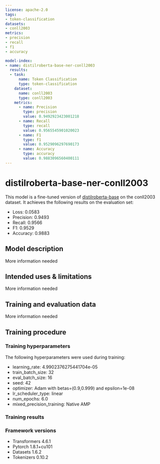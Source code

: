 ```yaml
---
license: apache-2.0
tags:
- token-classification
datasets:
- conll2003
metrics:
- precision
- recall
- f1
- accuracy

model-index:
- name: distilroberta-base-ner-conll2003
  results:
  - task:
      name: Token Classification
      type: token-classification
    dataset:
      name: conll2003
      type: conll2003
    metrics:
      - name: Precision
        type: precision
        value: 0.9492923423001218
      - name: Recall
        type: recall
        value: 0.9565545901020023
      - name: F1
        type: f1
        value: 0.9529096297690173
      - name: Accuracy
        type: accuracy
        value: 0.9883096560400111
---
```


<!-- This model card has been generated automatically according to the information the Trainer had access to. You
should probably proofread and complete it, then remove this comment. -->

# distilroberta-base-ner-conll2003

This model is a fine-tuned version of [distilroberta-base](https://huggingface.co/distilroberta-base) on the conll2003 dataset.
It achieves the following results on the evaluation set:
- Loss: 0.0583
- Precision: 0.9493
- Recall: 0.9566
- F1: 0.9529
- Accuracy: 0.9883

## Model description

More information needed

## Intended uses & limitations

More information needed

## Training and evaluation data

More information needed

## Training procedure

### Training hyperparameters

The following hyperparameters were used during training:
- learning_rate: 4.9902376275441704e-05
- train_batch_size: 32
- eval_batch_size: 16
- seed: 42
- optimizer: Adam with betas=(0.9,0.999) and epsilon=1e-08
- lr_scheduler_type: linear
- num_epochs: 6.0
- mixed_precision_training: Native AMP

### Training results



### Framework versions

- Transformers 4.6.1
- Pytorch 1.8.1+cu101
- Datasets 1.6.2
- Tokenizers 0.10.2
